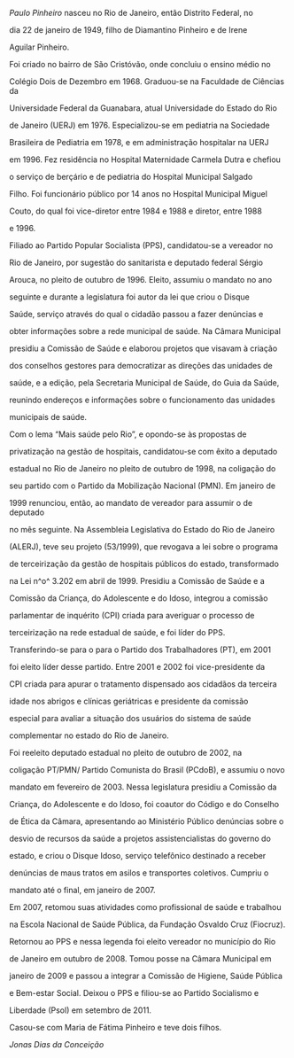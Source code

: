 

*Paulo Pinheiro* nasceu no Rio de Janeiro, então Distrito Federal, no

dia 22 de janeiro de 1949, filho de Diamantino Pinheiro e de Irene

Aguilar Pinheiro.



Foi criado no bairro de São Cristóvão, onde concluiu o ensino médio no

Colégio Dois de Dezembro em 1968. Graduou-se na Faculdade de Ciências da

Universidade Federal da Guanabara, atual Universidade do Estado do Rio

de Janeiro (UERJ) em 1976. Especializou-se em pediatria na Sociedade

Brasileira de Pediatria em 1978, e em administração hospitalar na UERJ

em 1996. Fez residência no Hospital Maternidade Carmela Dutra e chefiou

o serviço de berçário e de pediatria do Hospital Municipal Salgado

Filho. Foi funcionário público por 14 anos no Hospital Municipal Miguel

Couto, do qual foi vice-diretor entre 1984 e 1988 e diretor, entre 1988

e 1996.



Filiado ao Partido Popular Socialista (PPS), candidatou-se a vereador no

Rio de Janeiro, por sugestão do sanitarista e deputado federal Sérgio

Arouca, no pleito de outubro de 1996. Eleito, assumiu o mandato no ano

seguinte e durante a legislatura foi autor da lei que criou o Disque

Saúde, serviço através do qual o cidadão passou a fazer denúncias e

obter informações sobre a rede municipal de saúde. Na Câmara Municipal

presidiu a Comissão de Saúde e elaborou projetos que visavam à criação

dos conselhos gestores para democratizar as direções das unidades de

saúde, e a edição, pela Secretaria Municipal de Saúde, do Guia da Saúde,

reunindo endereços e informações sobre o funcionamento das unidades

municipais de saúde.



Com o lema “Mais saúde pelo Rio”, e opondo-se às propostas de

privatização na gestão de hospitais, candidatou-se com êxito a deputado

estadual no Rio de Janeiro no pleito de outubro de 1998, na coligação do

seu partido com o Partido da Mobilização Nacional (PMN). Em janeiro de

1999 renunciou, então, ao mandato de vereador para assumir o de deputado

no mês seguinte. Na Assembleia Legislativa do Estado do Rio de Janeiro

(ALERJ), teve seu projeto (53/1999), que revogava a lei sobre o programa

de terceirização da gestão de hospitais públicos do estado, transformado

na Lei n^o^ 3.202 em abril de 1999. Presidiu a Comissão de Saúde e a

Comissão da Criança, do Adolescente e do Idoso, integrou a comissão

parlamentar de inquérito (CPI) criada para averiguar o processo de

terceirização na rede estadual de saúde, e foi líder do PPS.

Transferindo-se para o para o Partido dos Trabalhadores (PT), em 2001

foi eleito líder desse partido. Entre 2001 e 2002 foi vice-presidente da

CPI criada para apurar o tratamento dispensado aos cidadãos da terceira

idade nos abrigos e clínicas geriátricas e presidente da comissão

especial para avaliar a situação dos usuários do sistema de saúde

complementar no estado do Rio de Janeiro.



Foi reeleito deputado estadual no pleito de outubro de 2002, na

coligação PT/PMN/ Partido Comunista do Brasil (PCdoB), e assumiu o novo

mandato em fevereiro de 2003. Nessa legislatura presidiu a Comissão da

Criança, do Adolescente e do Idoso, foi coautor do Código e do Conselho

de Ética da Câmara, apresentando ao Ministério Público denúncias sobre o

desvio de recursos da saúde a projetos assistencialistas do governo do

estado, e criou o Disque Idoso, serviço telefônico destinado a receber

denúncias de maus tratos em asilos e transportes coletivos. Cumpriu o

mandato até o final, em janeiro de 2007.



Em 2007, retomou suas atividades como profissional de saúde e trabalhou

na Escola Nacional de Saúde Pública, da Fundação Osvaldo Cruz (Fiocruz).

Retornou ao PPS e nessa legenda foi eleito vereador no município do Rio

de Janeiro em outubro de 2008. Tomou posse na Câmara Municipal em

janeiro de 2009 e passou a integrar a Comissão de Higiene, Saúde Pública

e Bem-estar Social. Deixou o PPS e filiou-se ao Partido Socialismo e

Liberdade (Psol) em setembro de 2011.



Casou-se com Maria de Fátima Pinheiro e teve dois filhos.



*Jonas Dias da Conceição*



